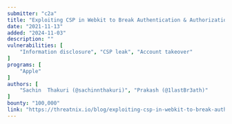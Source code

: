 ```yaml
---
submitter: "c2a"
title: "Exploiting CSP in Webkit to Break Authentication & Authorization"
date: "2021-11-13"
added: "2024-11-03"
description: ""
vulnerabilities: [
    "Information disclosure", "CSP leak", "Account takeover"
]
programs: [
    "Apple"
]
authors: [
    "Sachin  Thakuri (@sachinnthakuri)", "Prakash (@1lastBr3ath)"
]
bounty: "100,000"
link: "https://threatnix.io/blog/exploiting-csp-in-webkit-to-break-authentication-authorization/"
---
```




